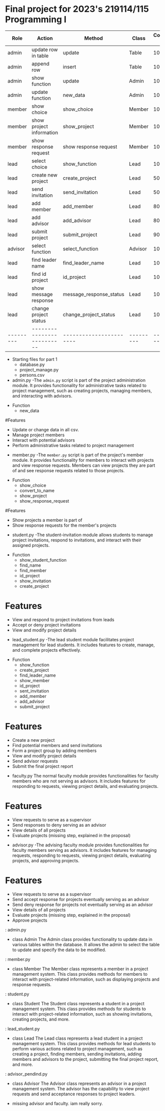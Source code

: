 # Final project for 2023's 219114/115 Programming I
| Role      | Action                     | Method                  | Class     | Completion %   |
|-----------|----------------------------|-------------------------|-----------|----------------|
| admin     | update row in table        | update                  | Table     | 100%           |
| admin     | append row                 | insert                  | Table     | 100%           |
| admin     | show function              | update                  | Admin     | 100%           |
| admin     | update function            | new_data                | Admin     | 100%           |
| member    | show choice                | show_choice             | Member    | 100%           |
| member    | show project information   | show_project            | Member    | 100%           |
| member    | show response request      | show response request   | Member    | 100%           |
| lead      | select choice              | show_function           | Lead      | 100%           |
| lead      | create new project         | create_project          | Lead      | 50%            |
| lead      | send invitation            | send_invitation         | Lead      | 50%            |
| lead      | add member                 | add_member              | Lead      | 80%            |
| lead      | add advisor                | add_advisor             | Lead      | 80%            |
| lead      | submit project             | submit_project          | Lead      | 90%            |
| advisor   | select function            | select_function         | Advisor   | 10%            |
| lead      | find leader name           | find_leader_name        | Lead      | 100%           |
| lead      | find id project            | id_project              | Lead      | 100%           |
| lead      | show message response      | message_response_status | Lead      | 100%           |
| lead      | change project status      | change_project_status   | Lead      | 100%           |
| --------- | -------------------------- | ----------------------- | --------- | -------------- |


* Starting files for part 1
  - database.py
  - project_manage.py
  - persons.csv
* admin.py
-The `admin.py` script is part of the project administration module. It provides 
functionality for administrative tasks related to project management, such as creating projects, 
managing members, and interacting with advisors.

- Function
  - new_data

#Features
- Update or change data in all csv.
- Manage project members
- Interact with potential advisors
- Perform administrative tasks related to project management

* member.py
-The `member.py` script is part of the project's member module. It provides functionality 
for members to interact with projects and view response requests. Members can view projects
they are part of and see response requests related to those projects.

- Function
  - show_choice
  - convert_to_name
  - show_project
  - show_response_request

#Features
- Show projects a member is part of
- Show response requests for the member's projects

* student.py
-The student-invitation module allows students to manage project invitations, respond to invitations,
and interact with their assigned projects.

- Function
  - show_student_function
  - find_name
  - find_member
  - id_project
  - show_invitation
  - create_project


# Features
- View and respond to project invitations from leads
- Accept or deny project invitations
- View and modify project details

* lead_student.py
-The lead student module facilitates project management for lead students. It includes features to create, 
manage, and complete projects effectively.

- Function
  - show_function
  - create_project
  - find_leader_name
  - show_member
  - id_project
  - sent_invitation
  - add_member
  - add_advisor
  - submit_project


# Features
- Create a new project
- Find potential members and send invitations
- Form a project group by adding members
- View and modify project details
- Send advisor requests
- Submit the final project report

* faculty.py
The normal faculty module provides functionalities for faculty members who are 
not serving as advisors. It includes features for responding to requests, 
viewing project details, and evaluating projects.

# Features
- View requests to serve as a supervisor
- Send responses to deny serving as an advisor
- View details of all projects
- Evaluate projects (missing step, explained in the proposal)

* advisor.py
-The advising faculty module provides functionalities for faculty members serving as advisors.
It includes features for managing requests, responding to requests, viewing project details, evaluating projects, 
and approving projects.

# Features
- View requests to serve as a supervisor
- Send accept response for projects eventually serving as an advisor
- Send deny response for projects not eventually serving as an advisor
- View details of all projects
- Evaluate projects (missing step, explained in the proposal)
- Approve projects

: admin.py
- class Admin
The Admin class provides functionality to update data in various tables within the database. 
It allows the admin to select the table to update and specify the data to be modified.

: member.py
- class Member
The Member class represents a member in a project management system. 
This class provides methods for members to interact with project-related information, such as displaying projects and response requests.

: student.py
- class Student
The Student class represents a student in a project management system. This class provides methods for students to interact with project-related information, 
such as showing invitations, creating projects, and more.

: lead_student.py
- class Lead
The Lead class represents a lead student in a project management system. 
This class provides methods for lead students to perform various actions related to project management, 
such as creating a project, finding members, sending invitations, adding members and advisors to the project, submitting the final project report, and more.

: advisor_pendind.py
- class Advisor
The Advisor class represents an advisor in a project management system. 
The advisor has the capability to view project requests and send acceptance responses to project leaders.


* missing advisor and faculty. iam really sorry.








 

